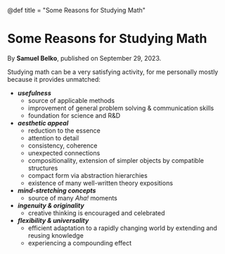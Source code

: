 @def title = "Some Reasons for Studying Math"

# Some Reasons for Studying Math

By **Samuel Belko**, published on September 29, 2023.

Studying math can be a very satisfying activity, for me personally mostly because it provides unmatched:
- **_usefulness_**
  - source of applicable methods
  - improvement of general problem solving & communication skills 
  - foundation for science and R&D
- **_aesthetic appeal_**
  - reduction to the essence
  - attention to detail
  - consistency, coherence
  - unexpected connections
  - compositionality, extension of simpler objects by compatible structures
  - compact form via abstraction hierarchies
  - existence of many well-written theory expositions
- **_mind-stretching concepts_**
  - source of many *Aha!* moments
- **_ingenuity & originality_**
  - creative thinking is encouraged and celebrated
- **_flexibility & universality_** 
  - efficient adaptation to a rapidly changing world by extending and reusing knowledge
  - experiencing a compounding effect